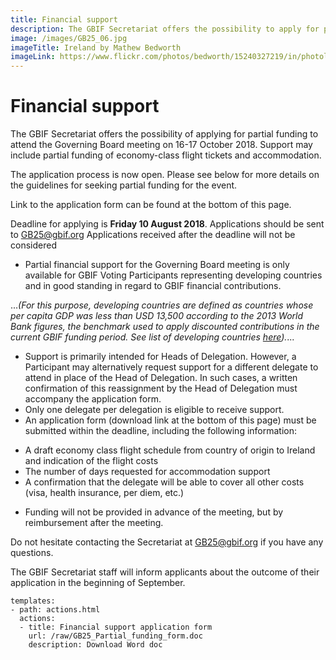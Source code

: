 ```yaml
---
title: Financial support
description: The GBIF Secretariat offers the possibility to apply for partial funding to attend the Governing Board meeting.
image: /images/GB25_06.jpg
imageTitle: Ireland by Mathew Bedworth
imageLink: https://www.flickr.com/photos/bedworth/15240327219/in/photolist-pdJEjp-qMcrvc-dBJQPJ-Hegir-gFEToX-f5tq72-q8qfUR-911PZH-pitiLp-f3zPit-r4Bbnz-nJ945k-E5Xvx-4YUS27-pdKKi8-g5P7LH-hG1RJN-5pRhYN-dBDrrx-8io3de-pdJAS4-f3Q32s-dUfnAU-6h5Vwh-5EVnhk-sfLfww-rEzrH1-WY1Y-JbyAT1-pRGSvj-E8mXr-gTJYLm-dUfnCW-qr9RWe-pdKJK4-XFApKW-3q1ECe-Wu29T3-gJoGcd-q7NgMz-qvL538-gTKh61-f3Q2Sb-gfNmMD-5uGYsa-gmqr7E-rQXUut-pAxC4r-nNH7rA-dR8QHo
---
```


# Financial support

The GBIF Secretariat offers the possibility of applying for partial funding to attend the Governing Board meeting on 16-17 October 2018. Support may include partial funding of economy-class flight tickets and accommodation. 

The application process is now open. Please see below for more details on the guidelines for seeking partial funding for the event. 

Link to the application form can be found at the bottom of this page. 

Deadline for applying is **Friday 10 August 2018**. Applications should be sent to [GB25@gbif.org](mailto:GB25@gbif.org)
Applications received after the deadline will not be considered

-	Partial financial support for the Governing Board meeting is only available for GBIF Voting Participants representing developing countries and in good standing in regard to GBIF financial contributions. 

...*(For this purpose, developing countries are defined as countries whose per capita GDP was less than USD 13,500 according to the 2013 World Bank figures, the benchmark used to apply discounted contributions in the current GBIF funding period. See list of developing countries [here](https://gb25.gbif.org/raw/GBIF_VP_developing_countries.pdf)).*...

-	Support is primarily intended for Heads of Delegation. However, a Participant may alternatively request support for a different delegate to attend in place of the Head of Delegation.  In such cases, a written confirmation of this reassignment by the Head of Delegation must accompany the application form.  
-	Only one delegate per delegation is eligible to receive support.
-	An application form (download link at the bottom of this page) must be submitted within the deadline, including the following information: 
  +	A draft economy class flight schedule from country of origin to Ireland and indication of the flight costs
  +	The number of days requested for accommodation support
  +	A confirmation that the delegate will be able to cover all other costs (visa, health insurance, per diem, etc.) 
- Funding will not be provided in advance of the meeting, but by reimbursement after the meeting. 


Do not hesitate contacting the Secretariat at [GB25@gbif.org](mailto:GB25@gbif.org) if you have any questions. 

The GBIF Secretariat staff will inform applicants about the outcome of their application in the beginning of September.  


```styledYaml
templates:
- path: actions.html
  actions:
  - title: Financial support application form
    url: /raw/GB25_Partial_funding_form.doc
    description: Download Word doc
```
